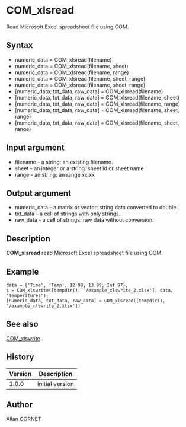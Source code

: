 

# COM_xlsread

Read Microsoft Excel spreadsheet file using COM.

## Syntax

- numeric_data = COM_xlsread(filename)
- numeric_data = COM_xlsread(filename, sheet)
- numeric_data = COM_xlsread(filename, range)
- numeric_data = COM_xlsread(filename, sheet, range)
- numeric_data = COM_xlsread(filename, sheet, range)
- [numeric_data, txt_data, raw_data] = COM_xlsread(filename)
- [numeric_data, txt_data, raw_data] = COM_xlsread(filename, sheet)
- [numeric_data, txt_data, raw_data] = COM_xlsread(filename, range)
- [numeric_data, txt_data, raw_data] = COM_xlsread(filename, sheet, range)
- [numeric_data, txt_data, raw_data] = COM_xlsread(filename, sheet, range)

## Input argument

 - filename - a string: an existing filename.
 - sheet - an integer or a string: sheet id or sheet name
 - range - an string: an range xx:xx

## Output argument

 - numeric_data - a matrix or vector: string data converted to double.
 - txt_data - a cell of strings with only strings.
 - raw_data - a cell of strings: raw data without conversion.

## Description


  <description><b>COM_xlsread</b> read Microsoft Excel spreadsheet file using COM.</description>


## Example

```Nelson
data = {'Time', 'Temp'; 12 98; 13 99; Inf 97};
s = COM_xlswrite([tempdir(), '/example_xlswrite_2.xlsx'], data, 'Temperatures');
[numeric_data, txt_data, raw_data] = COM_xlsread([tempdir(), '/example_xlswrite_2.xlsx'])
```

## See also

[COM_xlswrite](COM_xlswrite.md).
## History

|Version|Description|
|------|------|
|1.0.0|initial version|


## Author

Allan CORNET



